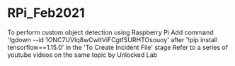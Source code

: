 # RPi_Feb2021
To perform custom object detection using Raspberry Pi
Add command '!gdown --id 1ONC7UVIq8wCwltViFCgtfSURHTOsouoy' after '!pip install tensorflow==1.15.0' in the 'To Create Incident File' stage 
Refer to a series of youtube videos on the same topic by Unlocked Lab
